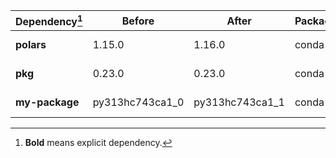 |Dependency[^1]|Before|After|Package|Environments|
|-|-|-|-|-|
|**polars**|1.15.0|1.16.0|conda|*all envs* on osx-arm64|
|**pkg**|0.23.0|0.23.0|conda|*all envs* on linux-64|
|**my-package**|py313hc743ca1_0|py313hc743ca1_1|conda|*all envs* on osx-arm64|

[^1]: **Bold** means explicit dependency.
[^2]: Dependency got downgraded.
